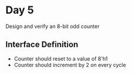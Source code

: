 # Day 5
Design and verify an 8-bit odd counter

## Interface Definition
* Counter should reset to a value of 8'h1
* Counter should increment by 2 on every cycle